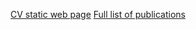 [CV static web page](https://geserdugarov.github.io/)
[Full list of publications](https://geserdugarov.github.io/publications.html)